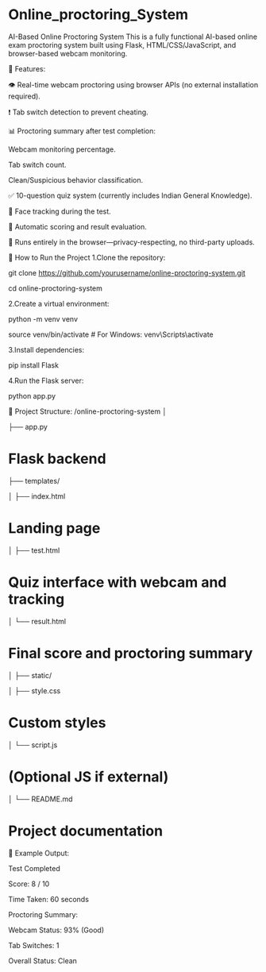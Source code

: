 # Online_proctoring_System
AI-Based Online Proctoring System
This is a fully functional AI-based online exam proctoring system built using Flask, HTML/CSS/JavaScript, and browser-based webcam monitoring.

🎯 Features:


👁️ Real-time webcam proctoring using browser APIs (no external installation required).

❗ Tab switch detection to prevent cheating.


📊 Proctoring summary after test completion:


Webcam monitoring percentage.

Tab switch count.

Clean/Suspicious behavior classification.

✅ 10-question quiz system (currently includes Indian General Knowledge).

📸 Face tracking during the test.

💯 Automatic scoring and result evaluation.

🔐 Runs entirely in the browser—privacy-respecting, no third-party uploads.


🚀 How to Run the Project
1.Clone the repository:

git clone https://github.com/yourusername/online-proctoring-system.git

cd online-proctoring-system


2.Create a virtual environment:

python -m venv venv

source venv/bin/activate   # For Windows: venv\Scripts\activate


3.Install dependencies:

pip install Flask


4.Run the Flask server:

python app.py



📁 Project Structure:
/online-proctoring-system
│

├── app.py          
# Flask backend
├── templates/

│   ├── index.html  
# Landing page
│   ├── test.html     
# Quiz interface with webcam and tracking
│   └── result.html   
# Final score and proctoring summary
│
├── static/

│   ├── style.css  
# Custom styles
│   └── script.js   
# (Optional JS if external)
│
└── README.md      
# Project documentation


📌 Example Output:


Test Completed

Score: 8 / 10

Time Taken: 60 seconds

Proctoring Summary:

Webcam Status: 93% (Good)

Tab Switches: 1

Overall Status: Clean



